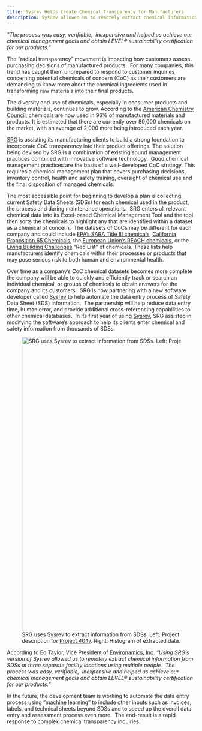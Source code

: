```yaml
---
title: Sysrev Helps Create Chemical Transparency for Manufacturers
description: SysRev allowed us to remotely extract chemical information from SDSs at three separate facility locations using multiple people.  The process was easy, verifiable,  inexpensive...
---
```

*"The process was easy, verifiable,  inexpensive and helped us achieve
our chemical management goals and obtain LEVEL® sustainability
certification for our products.”*

The “radical transparency” movement is impacting how customers assess
purchasing decisions of manufactured products.  For many companies, this
trend has caught them unprepared to respond to customer inquiries
concerning potential chemicals of concern (CoC) as their customers are
demanding to know more about the chemical ingredients used in
transforming raw materials into their final products.

The diversity and use of chemicals, especially in consumer products and
building materials, continues to grow. According to the [American
Chemistry Council](https://www.americanchemistry.com/), chemicals are
now used in 96% of manufactured materials and products. It is estimated
that there are currently over 80,000 chemicals on the market, with an
average of 2,000 more being introduced each year.

[SRG](http://sustainableresearchgroup.com/) is assisting its
manufacturing clients to build a strong foundation to incorporate CoC
transparency into their product offerings. The solution being devised by
SRG is a combination of existing sound management practices combined
with innovative software technology.  Good chemical management practices
are the basis of a well-developed CoC strategy. This requires a chemical
management plan that covers purchasing decisions, inventory control,
health and safety training, oversight of chemical use and the final
disposition of managed chemicals.

The most accessible point for beginning to develop a plan is collecting
current Safety Data Sheets (SDSs) for each chemical used in the product,
the process and during maintenance operations.  SRG enters all relevant
chemical data into its Excel-based Chemical Management Tool and the tool
then sorts the chemicals to highlight any that are identified within a
dataset as a chemical of concern.  The datasets of CoCs may be different
for each company and could include [EPA’s SARA Title III
chemicals](https://www.epa.gov/laws-regulations/summary-emergency-planning-community-right-know-act),
[California Proposition 65
Chemicals](https://oehha.ca.gov/proposition-65/proposition-65-list), the
[European Union’s REACH
chemicals](https://echa.europa.eu/substances-restricted-under-reach), or
the [Living Building Challenges](https://living-future.org/lbc/) “Red
List” of chemicals. These lists help manufacturers identify chemicals
within their processes or products that may pose serious risk to both
human and environmental health.

Over time as a company’s CoC chemical datasets becomes more complete the
company will be able to quickly and efficiently track or search an
individual chemical, or groups of chemicals to obtain answers for the
company and its customers.  SRG is now partnering with a new software
developer called [Sysrev](https://sysrev.com/p/4047) to help automate
the data entry process of Safety Data Sheet (SDS) information.  The
partnership will help reduce data entry time, human error, and provide
additional cross-referencing capabilities to other chemical databases.
 In its first year of using [Sysrev](https://sysrev.com/p/4047), SRG
assisted in modifying the software’s approach to help its clients enter
chemical and safety information from thousands of SDSs.

<figure>
<img src="https://sysrev-docs.s3.amazonaws.com/_posts/blog/content/images/2019/10/Screen-Shot-2019-10-31-at-10.00.39-AM-1.png" width="2302" height="784" alt="SRG uses Sysrev to extract information from SDSs. Left: Project description for Project 4047. Right: Histogram of extracted data." /><figcaption aria-hidden="true">SRG uses Sysrev to extract information from SDSs. Left: Project description for <a href="https://sysrev.com/p/4047">Project 4047</a>. Right: Histogram of extracted data.</figcaption>
</figure>

According to Ed Taylor, Vice President of [Environamics,
Inc](http://www.environamics-inc.com/). *“Using SRG’s version of Sysrev
allowed us to remotely extract chemical information from SDSs at three
separate facility locations using multiple people.  The process was
easy, verifiable,  inexpensive and helped us achieve our chemical
management goals and obtain LEVEL® sustainability certification for our
products.”*

In the future, the development team is working to automate the data
entry process using “[machine
learning](https://blog.sysrev.com/machine-learning/)” to include other
inputs such as invoices, labels, and technical sheets beyond SDSs and to
speed up the overall data entry and assessment process even more.  The
end-result is a rapid response to complex chemical transparency
inquiries.

